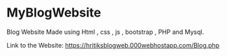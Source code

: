 # MyBlogWebsite
Blog Website Made using Html , css , js , bootstrap , PHP and Mysql.

Link to the Website: https://hritiksblogweb.000webhostapp.com/Blog.php
